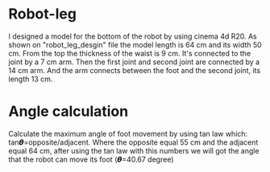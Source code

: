 # Robot-leg
I designed a model for the bottom of the robot by using cinema 4d R20. As shown on "robot_leg_desgin" file the model length is 64 cm and its width 50 cm.
From the top the thickness of the waist is 9 cm. It's connected to the joint by a 7 cm arm. Then the first joint and second joint are connected by a 14 cm arm. And the arm connects between the foot and the second joint, its length 13 cm.

# Angle calculation 
Calculate the maximum angle of foot movement by using tan law which: tan𝞱=opposite/adjacent. Where the opposite equal 55 cm and the adjacent equal 64 cm, after using the tan law with this numbers we will got the angle that the robot can move its foot (𝞱=40.67 degree) 

